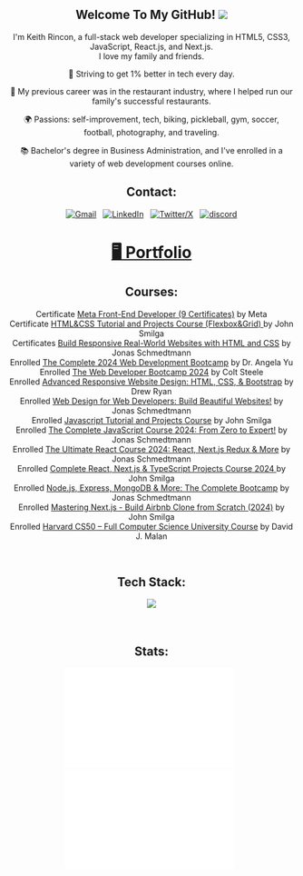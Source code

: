 <div align="center">
  
## Welcome To My GitHub! <img src="https://raw.githubusercontent.com/aemmadi/aemmadi/master/wave.gif" width="30"> 

I'm Keith Rincon, a full-stack web developer specializing in HTML5, CSS3, JavaScript, React.js, and Next.js.
<br>
I love my family and friends.
<br>

🚀 Striving to get 1% better in tech every day.
<br>

💼 My previous career was in the restaurant industry, where I helped run our family's successful restaurants.
<br>

🌍 Passions: self-improvement, tech, biking, pickleball, gym, soccer, football, photography, and traveling.
<br>

📚 Bachelor's degree in Business Administration, and I've enrolled in a variety of web development courses online.
<br>

</div>

<div align="center">
  
## Contact:
[![Gmail](https://skillicons.dev/icons?i=gmail)](mailto:keithrincont@gmail.com?subject=Hello%20Jasper,%20From%20Github) &nbsp;
[![LinkedIn](https://skillicons.dev/icons?i=linkedin)](https://www.linkedin.com/in/keithrincon/) &nbsp;
[![Twitter/X](https://skillicons.dev/icons?i=twitter)](https://twitter.com/keithrt3008) &nbsp;
[![discord](https://skillicons.dev/icons?i=discord)](https://discordapp.com/users/kiki3008) 
# [🖥️  Portfolio](https://keithrincon.com/)

</div>

<div align="center">
  
## Courses:

</div>


<div align="center">

Certificate [Meta Front-End Developer (9 Certificates)](https://www.coursera.org/account/accomplishments/certificate/YHUCGQMJ2YKU) by Meta
<br>
Certificate [ HTML&CSS Tutorial and Projects Course (Flexbox&Grid) ](https://www.udemy.com/certificate/UC-dbd4d841-9a41-4806-8a55-0a421b8bdaa9/) by John Smilga
<br>
Certificates [Build Responsive Real-World Websites with HTML and CSS](https://www.udemy.com/certificate/UC-d7df6ef5-eee9-4af2-a920-99cff5966bb1/) by Jonas Schmedtmann
<br>
Enrolled [The Complete 2024 Web Development Bootcamp](https://www.udemy.com/share/101qYw3@iZjhNs-l0JDuuC_cbek9YGzzKhmKtxWLAPKlQpwDNro11meKMsF1YWcPG5V_YN95/) by Dr. Angela Yu
<br>
Enrolled [The Web Developer Bootcamp 2024](https://www.udemy.com/share/101W923@RNaUkkIBlVW_2mXdarglDBVCCRPXo2WOQPR0lPTenJJ6_W1LmCxSRb-Xumi6eCCz/) by Colt Steele
<br>
Enrolled [Advanced Responsive Website Design: HTML, CSS, & Bootstrap](https://www.udemy.com/share/101K8w3@HjyHSgY6vCsMnHTH4blkygfbE6_9Y3Q-G1KTJ1aBVDX3jauZFO3fDp7_MM6YEMjN/) by Drew Ryan
<br>
Enrolled [Web Design for Web Developers: Build Beautiful Websites!](https://www.udemy.com/share/101rgE3@1VlU4iFR0_xBbC8B90Xzc8OnYQhfCh1gNKqWfTQMu4yrc9y5wnBBbbcn1RXZ2DZdsg==/) by Jonas Schmedtmann
<br>
Enrolled [Javascript Tutorial and Projects Course](https://www.udemy.com/share/101uNA3@-2vT9EVqWG1mnRo2UICAxwm4XFNR1z-WJxoOWBfhU4_IiA3IBmWdS5RXR8j897O0/) by John Smilga
<br>
Enrolled [The Complete JavaScript Course 2024: From Zero to Expert!](https://www.udemy.com/share/101WeY3@vzK3RVM_PSNo02n4Y1J3VK88dsgTk8ghZqqUzuy38qY0OcCQhs-wyIezE0eQszGZxw==/) by Jonas Schmedtmann
<br>
Enrolled [The Ultimate React Course 2024: React, Next.js Redux & More](https://www.udemy.com/share/108PTK3@UWHfY9ktHT-_YUw_YNAzLNCSNNGKmiNd2rZYTuVFY8rcWoUxuh-H2J1qwRfNE7KpHg==/) by Jonas Schmedtmann
<br>
Enrolled [Complete React, Next.js & TypeScript Projects Course 2024 ](https://www.udemy.com/share/101uUA3@2BwIvNF4TAbt029phMyD1gssuJisfr1fmXAJvQev-o_ahn3bqRAstnMjqWmW8Fqm/) by John Smilga
<br>
Enrolled [Node.js, Express, MongoDB & More: The Complete Bootcamp](https://www.udemy.com/share/101Ycs3@-Gu_L5jrG0WSPoIpW43mapdfom5EHKESKxWYPsMCnXf19-aHnmWU-Ttz3KrTw14dZg==/) by Jonas Schmedtmann
<br>
Enrolled [Mastering Next.js - Build Airbnb Clone from Scratch (2024)](https://www.udemy.com/share/10bBox3@FvvcSwBFHwGNXXx6DZ3LU_m-CbWfn9CQ1Q_87lJoaO7MQaAloNGCU4IaFMGnVKFqPg==/) by John Smilga
<br>
Enrolled [Harvard CS50 – Full Computer Science University Course](https://www.youtube.com/watch?v=8mAITcNt710) by David J. Malan
<br>

</div>

<br>

<div align="center">
  
## Tech Stack:

<p align="center">
  <a href="https://skillicons.dev">
    <img src="https://skillicons.dev/icons?i=html,css,js,react,nextjs,express,figma,git,github,ai,instagram,jquery,mongodb,bootstrap,netlify,nodejs,npm,ps,postman,redux,tailwind,ts,vercel,vite,vscode,apple" />
  </a>
</p>

</div>

<br>

<div align="center">

## Stats:
<img height=175 alt="GitHub Stats" src="https://raw.githubusercontent.com/keithrincon/github-stats-transparent/a39397d90eecbe76bc0ffd041f72c8892e9ff771/generated/languages.svg" />&nbsp;&nbsp;
<img height=175 alt="GitHub Stats" src="https://raw.githubusercontent.com/keithrincon/github-stats-transparent/a39397d90eecbe76bc0ffd041f72c8892e9ff771/generated/overview.svg" />&nbsp;&nbsp;
</div>

<br>



